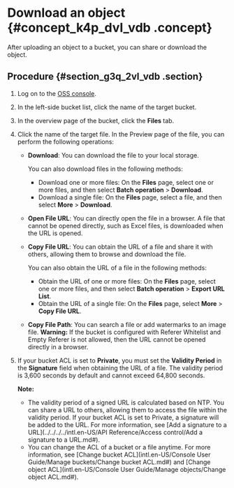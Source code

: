# Download an object {#concept_k4p_dvl_vdb .concept}

After uploading an object to a bucket, you can share or download the object.

## Procedure {#section_g3q_2vl_vdb .section}

1.  Log on to the [OSS console](https://oss.console.aliyun.com/).
2.  In the left-side bucket list, click the name of the target bucket.
3.  In the overview page of the bucket, click the **Files** tab.
4.  Click the name of the target file. In the Preview page of the file, you can perform the following operations:

    -   **Download**: You can download the file to your local storage.

        You can also download files in the following methods:

        -   Download one or more files: On the **Files** page, select one or more files, and then select **Batch operation** \> **Download**.
        -   Download a single file: On the **Files** page, select a file, and then select **More** \> **Download**.
    -   **Open File URL**: You can directly open the file in a browser. A file that cannot be opened directly, such as Excel files, is downloaded when the URL is opened.
    -   **Copy File URL**: You can obtain the URL of a file and share it with others, allowing them to browse and download the file.

        You can also obtain the URL of a file in the following methods:

        -   Obtain the URL of one or more files: On the **Files** page, select one or more files, and then select **Batch operation** \> **Export URL List**.
        -   Obtain the URL of a single file: On the **Files** page, select **More** \> **Copy File URL**.
    -   **Copy File Path**: You can search a file or add watermarks to an image file.
    **Warning:** If the bucket is configured with Referer Whitelist and Empty Referer is not allowed, then the URL cannot be opened directly in a browser.

5.  If your bucket ACL is set to **Private**, you must set the **Validity Period** in the **Signature** field when obtaining the URL of a file. The validity period is 3,600 seconds by default and cannot exceed 64,800 seconds.

    **Note:** 

    -   The validity period of a signed URL is calculated based on NTP. You can share a URL to others, allowing them to access the file within the validity period. If your bucket ACL is set to Private, a signature will be added to the URL. For more information, see [Add a signature to a URL](../../../../intl.en-US/API Reference/Access control/Add a signature to a URL.md#).
    -   You can change the ACL of a bucket or a file anytime. For more information, see [Change bucket ACL](intl.en-US/Console User Guide/Manage buckets/Change bucket ACL.md#) and [Change object ACL](intl.en-US/Console User Guide/Manage objects/Change object ACL.md#).

